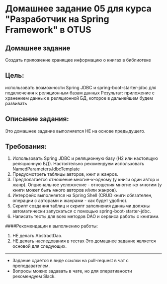 # Домашнее задание 05 для курса "Разработчик на Spring Framework" в OTUS

## Домашнее задание ##
Создать приложение хранящее информацию о книгах в библиотеке

## Цель: ##
использовать возможности Spring JDBC и spring-boot-starter-jdbc для подключения к реляционным базам данных
Результат: приложение с хранением данных в реляционной БД, которое в дальнейшем будем развивать

## Описание задания: ##
Это домашнее задание выполняется НЕ на основе предыдущего.

## Требования: ##
1. Использовать Spring JDBC и реляционную базу (H2 или настоящую реляционную БД). Настоятельно рекомендуем использовать NamedParametersJdbcTemplate
2. Предусмотреть таблицы авторов, книг и жанров.
3. Предполагается отношение многие-к-одному (у книги один автор и жанр). Опциональное усложнение - отношения многие-ко-многим (у книги может быть много авторов и/или жанров).
4. Интерфейс выполняется на Spring Shell (CRUD книги обязателен, операции с авторами и жанрами - как будет удобно).
5. Скрипт создания таблиц и скрипт заполнения данными должны автоматически запускаться с помощью spring-boot-starter-jdbc.
6. Написать тесты для всех методов DAO и сервиса работы с книгами.

####Рекомендации к выполнению работы: 
1. НЕ делать AbstractDao.
2. НЕ делать наследования в тестах
Это домашнее задание является основой для следующих.

***
* Задание сдаётся в виде ссылки на pull-request в чат с преподавателем.
* Вопросы можно задавать в чате, но для оперативности рекомендуем Slack.